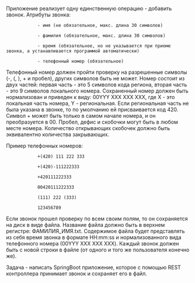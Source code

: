 Приложение реализует одну единственную операцию - добавить звонок. Атрибуты звонка:

                - имя (не обязательное, макс. длина 30 символов)

                - фамилия (обязательное, макс. длина 30 символов)

                - время (обязательное, но не указывается при приеме звонка, а устанавливается программой автоматически)

                - телефонный номер (обязательное)

Телефонный номер должен пройти проверку на разрешенные символы (-, (, ), + и пробел), других символов быть не может. Номер состоит из двух частей: первая часть - это 5 символов кода региона, вторая часть - это 9 символов локального номера. Сохраненный номер должен быть нормализован и приведен к виду: 00YYY XXX XXX XXX, где X - это локальная часть номера, Y - региональная. Если региональная часть не была указана в звонке, то по умолчанию ей присваивается код 420. Символ + может быть только в самом начале номера, и он преобразуется в 00. Пробел, дефис и скобочки могут быть в любом месте номера. Количество открывающих скобочек должно быть эквивалентно количества закрывающих.

Пример телефонных номеров:

                +(420) 111 222 333

                +(420)-111222333

                +420111222333

                00420111222333

                (111) 222 (333)

                123456789

Если звонок прошел проверку по всем своим полям, то он сохраняется на диск в виде файла. Название файла должно быть в верхнем регистре: ФАМИЛИЯ_ИМЯ.txt. Содержимое файла будет представлять из себя время звонка в формате HH:mm:ss и нормализованного вида телефонного номера (00YYY XXX XXX XXX). Каждый звонок должен быть с новой строки в файле (от одного и того же пользователя конечно же).

 

Задача -  написать SpringBoot приложение, которое с помощью REST контроллера принимает звонок и сохраняет его в файл.
